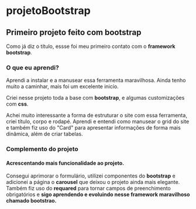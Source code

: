 # projetoBootstrap

## Primeiro projeto feito com bootstrap

Como já diz o título, essse foi meu primeiro contato com o **framework bootstrap**. 

### O que eu aprendi?

Aprendi a instalar e a manusear essa ferramenta maravilhosa. Ainda tenho muito a caminhar, mais foi um excelente inicío.

Criei nesse projeto toda a base com **bootstrap**, e algumas customizações com **css**. 

Achei muito interessante a forma de estruturar o site com essa ferramenta, criei título, corpo e rodapé. Aprendi e entendi como manusear o grid do site e também fiz uso do "Card" para apresentar informações de forma mais dinâmica, além de criar tabelas.

### Complemento do projeto

#### Acrescentando mais funcionalidade ao projeto. 

Consegui aprimorar o formulário, utilizei componentes do **bootstrap** e adicionei a página o **carousel** que deixou o projeto ainda mais elegante. Também fiz uso do **requared** para tornar campos de preenchimento obrigatórios e **sigo aprendendo e evoluindo nesse framework maravilhoso chamado bootstrao.**




